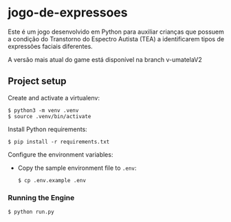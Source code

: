 # jogo-de-expressoes
Este é um jogo desenvolvido em Python para auxiliar crianças que possuem a condição do Transtorno do Espectro Autista (TEA) a identificarem tipos de expressões faciais diferentes.

A versão mais atual do game está disponível na branch v-umatelaV2

## Project setup

Create and activate a virtualenv:

```
$ python3 -m venv .venv
$ source .venv/bin/activate
```

Install Python requirements:

```
$ pip install -r requirements.txt
```

Configure the environment variables:

- Copy the sample environment file to `.env`:
    ```
    $ cp .env.example .env
    ```

### Running the Engine

```
$ python run.py
```
